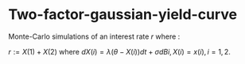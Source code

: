# Two-factor-gaussian-yield-curve

Monte-Carlo simulations of an interest rate $r$ where :

$r := X(1) + X(2)$ where $dX(i) = λ (θ − X(i))dt + σ dBi, X(i) = x(i) , i = 1, 2.$ 
